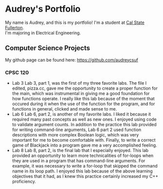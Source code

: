 # Audrey's Portfolio
My name is Audrey, and this is my portfolio! I'm a student at [Cal State Fullerton](http://www.fullerton.edu/).  
I'm majoring in Electrical Engineering. 
## Computer Science Projects
My github page can be found here: https://github.com/audreycsuf
### CPSC 120
* Lab 3
    Lab 3, part 1, was the first of my three favorite labs.  The file I edited, pizza.cc,
    gave me the opportunity to create a proper function for the main, which was instrumental
    in giving me a good foundation for how functions operate.  I really like this lab because
    of the moment that occured during it when the use of the function for the program, and for
    functions in general, clicked and made sense to me.
* Lab 6
    Lab 6, part 2, is another of my favorite labs.  I liked it because it required many past concepts as well as new ones.
    I enjoyed using code to validate argument counts.  In addition to the practice this lab provided for writing
    command-line arguments, Lab 6 part 2 used function descriptions with more complex Boolean logic, which was very
    important for me to become comfortable with.  Finally, to write a correct game of Blackjack into a program gave me a
    very accomplished feeling.
* Lab 8
    Lab 8, part 2, is the final lab that I especially enjoyed.  This lab provided an opportunity to learn more technicalities
    of for-loops when they are used in a program that has command-line arguments.  For example, it was necessary to write a
    for-loop that skipped the command name in its loop path.  I enjoyed this lab because of the above learning objectives that
    it had, as I knew this practice certainly increased my C++ proficiency. 
  
